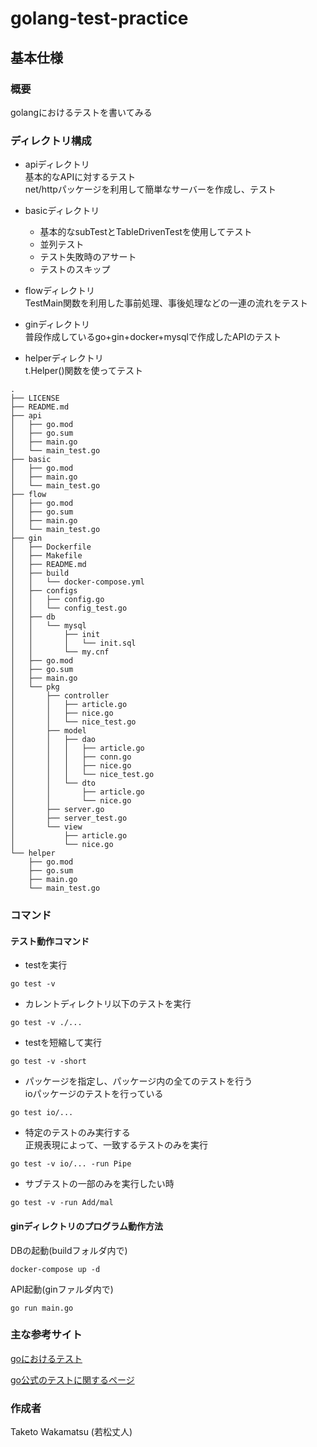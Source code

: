 # golang-test-practice

## 基本仕様

### 概要
golangにおけるテストを書いてみる

### ディレクトリ構成
- apiディレクトリ  
基本的なAPIに対するテスト  
net/httpパッケージを利用して簡単なサーバーを作成し、テスト

- basicディレクトリ  
    - 基本的なsubTestとTableDrivenTestを使用してテスト  
    - 並列テスト  
    - テスト失敗時のアサート  
    - テストのスキップ  

- flowディレクトリ  
TestMain関数を利用した事前処理、事後処理などの一連の流れをテスト

- ginディレクトリ  
普段作成しているgo+gin+docker+mysqlで作成したAPIのテスト

- helperディレクトリ  
t.Helper()関数を使ってテスト

```cassandraql
.
├── LICENSE
├── README.md
├── api
│   ├── go.mod
│   ├── go.sum
│   ├── main.go
│   └── main_test.go
├── basic
│   ├── go.mod
│   ├── main.go
│   └── main_test.go
├── flow
│   ├── go.mod
│   ├── go.sum
│   ├── main.go
│   └── main_test.go
├── gin
│   ├── Dockerfile
│   ├── Makefile
│   ├── README.md
│   ├── build
│   │   └── docker-compose.yml
│   ├── configs
│   │   ├── config.go
│   │   └── config_test.go
│   ├── db
│   │   └── mysql
│   │       ├── init
│   │       │   └── init.sql
│   │       └── my.cnf
│   ├── go.mod
│   ├── go.sum
│   ├── main.go
│   └── pkg
│       ├── controller
│       │   ├── article.go
│       │   ├── nice.go
│       │   └── nice_test.go
│       ├── model
│       │   ├── dao
│       │   │   ├── article.go
│       │   │   ├── conn.go
│       │   │   ├── nice.go
│       │   │   └── nice_test.go
│       │   └── dto
│       │       ├── article.go
│       │       └── nice.go
│       ├── server.go
│       ├── server_test.go
│       └── view
│           ├── article.go
│           └── nice.go
└── helper
    ├── go.mod
    ├── go.sum
    ├── main.go
    └── main_test.go
```
### コマンド

#### テスト動作コマンド
- testを実行
```cassandraql
go test -v
```

- カレントディレクトリ以下のテストを実行  
```
go test -v ./...
```


- testを短縮して実行
```cassandraql
go test -v -short
```

- パッケージを指定し、パッケージ内の全てのテストを行う  
ioパッケージのテストを行っている
```cassandraql
go test io/...
```

- 特定のテストのみ実行する  
正規表現によって、一致するテストのみを実行
```cassandraql
go test -v io/... -run Pipe
```

- サブテストの一部のみを実行したい時
```cassandraql
go test -v -run Add/mal
```

#### ginディレクトリのプログラム動作方法

DBの起動(buildフォルダ内で)
```cassandraql
docker-compose up -d
```

API起動(ginファルダ内で)
```cassandraql
go run main.go
```

### 主な参考サイト
[goにおけるテスト](https://future-architect.github.io/articles/20200601/#%E3%83%86%E3%82%B9%E3%83%88%E3%81%8C%E3%81%97%E3%81%9F%E3%81%84)

[go公式のテストに関するページ](https://pkg.go.dev/testing@master#T.Helper)

### 作成者
Taketo Wakamatsu (若松丈人)
